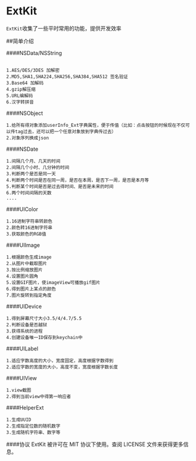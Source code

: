ExtKit
======

`ExtKit`收集了一些平时常用的功能，提供开发效率


##简单介绍

####NSData/NSString
```

1.AES/DES/3DES 加解密
2.MD5,SHA1,SHA224,SHA256,SHA384,SHA512 签名验证
3.Base64 加解码
4.gzip解压缩
5.URL编解码
6.汉字转拼音

```
####NSObject
```
1.给所有得对象添加userInfo_Ext字典属性，便于传值（比如：点击按钮的时候现在不仅可以传tag过去，还可以把一个任意对象放到字典传过去）
2.对象序列换成json
```

####NSDate
```
1.间隔几个月、几天的时间
2.间隔几个小时、几分钟的时间
3.判断两个是否是同一天
4.判断两个时间是否在同一周，是否在本周，是否下一周，是否是本月等
5.判断某个时间是否是过去得时间、是否是未来的时间
6.两个时间间隔的天数
....
```

####UIColor
```
1.16进制字符串转颜色
2.颜色转16进制字符串
3.获取颜色的RGB值
```

####UIImage
```
1.根据颜色生成image
2.从图片中截取图片
3.按比例缩放图片
4.设置图片圆角
5.设置GIF图片，使imageView可播放gif图片
6.得到图片上某点的颜色
7.图片旋转到指定角度
```

####UIDevice
```
1.得到屏幕尺寸大小3.5/4/4.7/5.5
2.判断设备是否越狱
3.获得系统的进程
4.创建设备唯一ID保存到keychain中
```




####UILabel
```
1.适应字数高度的大小，宽度固定，高度根据字数得到
2.适应字数的宽度的大小，高度不变，宽度根据字数长度
```

####UIView
```
1.view截图
2.得到当前view中得第一响应者
```
####HelperExt
```
1.生成UUID
2.生成指定位数的随机数字
3.生成随机字符串、数字等
```

####协议
ExtKit 被许可在 MIT 协议下使用。查阅 LICENSE 文件来获得更多信息。